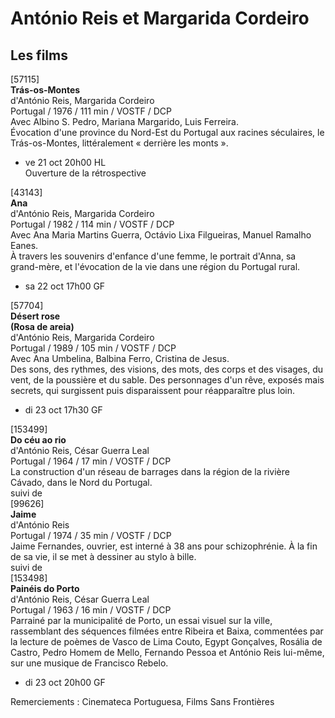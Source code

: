# António Reis et Margarida Cordeiro

## Les films

[57115]  
**Trás-os-Montes**  
d'António Reis, Margarida Cordeiro  
Portugal / 1976 / 111 min / VOSTF / DCP  
Avec Albino S. Pedro, Mariana Margarido, Luis Ferreira.  
Évocation d'une province du Nord-Est du Portugal aux racines séculaires, le Trás-os-Montes, littéralement « derrière les monts ».

- ve 21 oct 20h00 HL  
Ouverture de la rétrospective

[43143]  
**Ana**  
d'António Reis, Margarida Cordeiro  
Portugal / 1982 / 114 min / VOSTF / DCP  
Avec Ana Maria Martins Guerra, Octávio Lixa Filgueiras, Manuel Ramalho Eanes.  
À travers les souvenirs d'enfance d'une femme, le portrait d'Anna, sa grand-mère, et l'évocation de la vie dans une région du Portugal rural.

- sa 22 oct 17h00 GF

[57704]  
**Désert rose**  
**(Rosa de areia)**  
d'António Reis, Margarida Cordeiro  
Portugal / 1989 / 105 min / VOSTF / DCP  
Avec Ana Umbelina, Balbina Ferro, Cristina de Jesus.  
Des sons, des rythmes, des visions, des mots, des corps et des visages, du vent, de la poussière et du sable. Des personnages d'un rêve, exposés mais secrets, qui surgissent puis disparaissent pour réapparaître plus loin.

- di 23 oct 17h30 GF

[153499]  
**Do céu ao rio**  
d'António Reis, César Guerra Leal  
Portugal / 1964 / 17 min / VOSTF / DCP  
La construction d'un réseau de barrages dans la région de la rivière Cávado, dans le Nord du Portugal.  
suivi de  
[99626]  
**Jaime**  
d'António Reis  
Portugal / 1974 / 35 min / VOSTF / DCP  
Jaime Fernandes, ouvrier, est interné à 38 ans pour schizophrénie. À la fin de sa vie, il se met à dessiner au stylo à bille.  
suivi de  
[153498]  
**Painéis do Porto**  
d'António Reis, César Guerra Leal  
Portugal / 1963 / 16 min / VOSTF / DCP  
Parrainé par la municipalité de Porto, un essai visuel sur la ville, rassemblant des séquences filmées entre Ribeira et Baixa, commentées par la lecture de poèmes de Vasco de Lima Couto, Egypt Gonçalves, Rosália de Castro, Pedro Homem de Mello, Fernando Pessoa et António Reis lui-même, sur une musique de Francisco Rebelo.

- di 23 oct 20h00 GF

Remerciements : Cinemateca Portuguesa, Films Sans Frontières